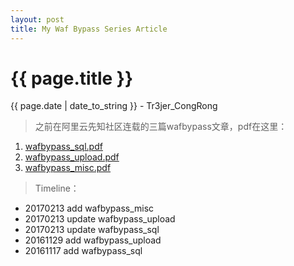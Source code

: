 ```yaml
---
layout: post
title: My Waf Bypass Series Article
---
```


{{ page.title }}
================
<p class="date">{{ page.date | date_to_string }} - Tr3jer_CongRong</p>

> 之前在阿里云先知社区连载的三篇wafbypass文章，pdf在这里：

1. <a target="_blank" href="http://pfr2vvlbk.bkt.clouddn.com/wafbypass_sql.pdf">wafbypass_sql.pdf</a>
2. <a target="_blank" href="http://pfr2vvlbk.bkt.clouddn.com/wafbypass_upload.pdf">wafbypass_upload.pdf</a>
3. <a target="_blank" href="http://pfr2vvlbk.bkt.clouddn.com/wafbypass_misc.pdf">wafbypass_misc.pdf</a>


> Timeline：

- 20170213 add wafbypass_misc
- 20170213 update wafbypass_upload
- 20170213 update wafbypass_sql
- 20161129 add wafbypass_upload
- 20161117 add wafbypass_sql